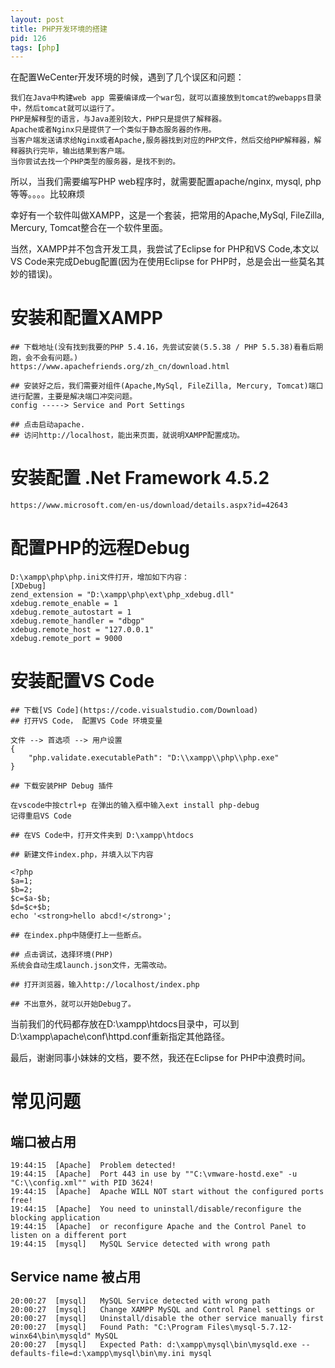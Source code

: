 ```yaml
---
layout: post
title: PHP开发环境的搭建
pid: 126
tags: [php]
---
```

在配置WeCenter开发环境的时候，遇到了几个误区和问题：

	我们在Java中构建web app 需要编译成一个war包，就可以直接放到tomcat的webapps目录中，然后tomcat就可以运行了。
	PHP是解释型的语言，与Java差别较大，PHP只是提供了解释器。
	Apache或者Nginx只是提供了一个类似于静态服务器的作用。
	当客户端发送请求给Nginx或者Apache,服务器找到对应的PHP文件，然后交给PHP解释器，解释器执行完毕，输出结果到客户端。
	当你尝试去找一个PHP类型的服务器，是找不到的。

所以，当我们需要编写PHP web程序时，就需要配置apache/nginx, mysql, php等等。。。。比较麻烦

幸好有一个软件叫做XAMPP，这是一个套装，把常用的Apache,MySql, FileZilla, Mercury, Tomcat整合在一个软件里面。

当然，XAMPP并不包含开发工具，我尝试了Eclipse for PHP和VS Code,本文以VS Code来完成Debug配置(因为在使用Eclipse for PHP时，总是会出一些莫名其妙的错误)。

# 安装和配置XAMPP

	## 下载地址(没有找到我要的PHP 5.4.16，先尝试安装(5.5.38 / PHP 5.5.38)看看后期跑，会不会有问题。)
	https://www.apachefriends.org/zh_cn/download.html
	
	## 安装好之后，我们需要对组件(Apache,MySql, FileZilla, Mercury, Tomcat)端口进行配置，主要是解决端口冲突问题。
	config -----> Service and Port Settings

	## 点击启动apache.
	## 访问http://localhost，能出来页面，就说明XAMPP配置成功。


# 安装配置 .Net Framework 4.5.2

	https://www.microsoft.com/en-us/download/details.aspx?id=42643


# 配置PHP的远程Debug

	D:\xampp\php\php.ini文件打开，增加如下内容：
	[XDebug]  
	zend_extension = "D:\xampp\php\ext\php_xdebug.dll"  
	xdebug.remote_enable = 1
	xdebug.remote_autostart = 1
	xdebug.remote_handler = "dbgp"  
	xdebug.remote_host = "127.0.0.1"  
	xdebug.remote_port = 9000


# 安装配置VS Code
	## 下载[VS Code](https://code.visualstudio.com/Download)
	## 打开VS Code， 配置VS Code 环境变量

	文件 --> 首选项 --> 用户设置
	{
	    "php.validate.executablePath": "D:\\xampp\\php\\php.exe"
	}

	## 下载安装PHP Debug 插件

	在vscode中按ctrl+p 在弹出的输入框中输入ext install php-debug
	记得重启VS Code

	## 在VS Code中，打开文件夹到 D:\xampp\htdocs

	## 新建文件index.php，并填入以下内容

	<?php
	$a=1;
	$b=2;
	$c=$a-$b;
	$d=$c+$b;
	echo '<strong>hello abcd!</strong>';

	## 在index.php中随便打上一些断点。

	## 点击调试，选择环境(PHP)
	系统会自动生成launch.json文件，无需改动。

	## 打开浏览器，输入http://localhost/index.php

	## 不出意外，就可以开始Debug了。


当前我们的代码都存放在D:\xampp\htdocs目录中，可以到D:\xampp\apache\conf\httpd.conf重新指定其他路径。


最后，谢谢同事小妹妹的文档，要不然，我还在Eclipse for PHP中浪费时间。



# 常见问题

## 端口被占用

	19:44:15  [Apache] 	Problem detected!
	19:44:15  [Apache] 	Port 443 in use by ""C:\vmware-hostd.exe" -u "C:\\config.xml"" with PID 3624!
	19:44:15  [Apache] 	Apache WILL NOT start without the configured ports free!
	19:44:15  [Apache] 	You need to uninstall/disable/reconfigure the blocking application
	19:44:15  [Apache] 	or reconfigure Apache and the Control Panel to listen on a different port
	19:44:15  [mysql] 	MySQL Service detected with wrong path


## Service name 被占用

	20:00:27  [mysql] 	MySQL Service detected with wrong path
	20:00:27  [mysql] 	Change XAMPP MySQL and Control Panel settings or
	20:00:27  [mysql] 	Uninstall/disable the other service manually first
	20:00:27  [mysql] 	Found Path: "C:\Program Files\mysql-5.7.12-winx64\bin\mysqld" MySQL
	20:00:27  [mysql] 	Expected Path: d:\xampp\mysql\bin\mysqld.exe --defaults-file=d:\xampp\mysql\bin\my.ini mysql
